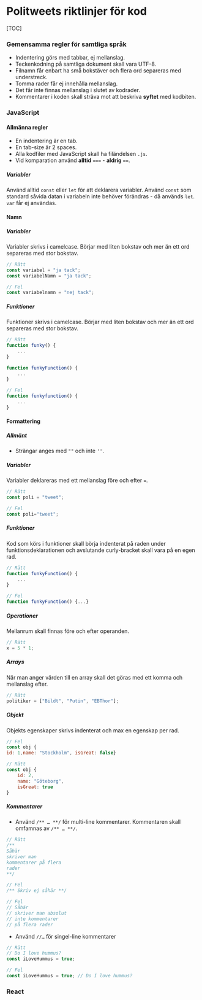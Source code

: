 # Politweets riktlinjer för kod

[TOC]



### Gemensamma regler för samtliga språk

* Indentering görs med tabbar, ej mellanslag.
* Teckenkodning på samtliga dokument skall vara UTF-8.
* Filnamn får enbart ha små bokstäver och flera ord separeras med understreck.
* Tomma rader får ej innehålla mellanslag.
* Det får inte finnas mellanslag i slutet av kodrader.
* Kommentarer i koden skall sträva mot att beskriva **syftet** med kodbiten.



### JavaScript

#### Allmänna regler

* En indentering är en tab.
* En tab-size är 2 spaces.
* Alla kodfiler med JavaScript skall ha filändelsen `.js`.
* Vid komparation använd **alltid** `===` - **aldrig** `==`.



##### Variabler

Använd alltid `const` eller `let` för att deklarera variabler. Använd `const` som standard såvida datan i variabeln inte behöver förändras - då används `let`.
`var` får ej användas.

#### Namn

##### Variabler

Variabler skrivs i camelcase. Börjar med liten bokstav och mer än ett ord separeras med stor bokstav.

```javascript
// Rätt
const variabel = "ja tack";
const variabelNamn = "ja tack";

// Fel
const variabelnamn = "nej tack";
```



##### Funktioner

Funktioner skrivs i camelcase. Börjar med liten bokstav och mer än ett ord separeras med stor bokstav.

```javascript
// Rätt
function funky() {
	...
}

function funkyFunction() {
	...
}

// Fel
function funkyfunction() {
	...
}
```



#### Formattering

##### Allmänt

* Strängar anges med `""` och inte `''`.



##### Variabler

Variabler deklareras med ett mellanslag före och efter `=`.

```javascript
// Rätt
const poli = "tweet";

// Fel
const poli="tweet";
```



##### Funktioner

Kod som körs i funktioner skall börja indenterat på raden under funktionsdeklarationen och avslutande curly-bracket skall vara på en egen rad.

```javascript
// Rätt
function funkyFunction() {
	...
}

// Fel
function funkyFunction() {...}
```



##### Operationer

Mellanrum skall finnas före och efter operanden.

```javascript
// Rätt
x = 5 * 1;
```



##### Arrays

När man anger värden till en array skall det göras med ett komma och mellanslag efter.

```javascript
// Rätt
politiker = ["Bildt", "Putin", "EBThor"];
```



##### Objekt

Objekts egenskaper skrivs indenterat och max en egenskap per rad.

```javascript
// Fel
const obj {
id: 1,name: "Stockholm", isGreat: false}

// Rätt
const obj {
	id: 2,
	name: "Göteborg",
	isGreat: true
}
```



##### Kommentarer

* Använd `/** … **/` för multi-line kommentarer. Kommentaren skall omfamnas av `/** … **/`.

```javascript
// Rätt
/**
Såhär
skriver man
kommentarer på flera
rader
**/

// Fel
/** Skriv ej såhär **/

// Fel
// Såhär
// skriver man absolut
// inte kommentarer
// på flera rader
```

* Använd `//…` för singel-line kommentarer

```javascript
// Rätt
// Do I love hummus?
const iLoveHummus = true;

// Fel
const iLoveHummus = true; // Do I love hummus?
```





### React
